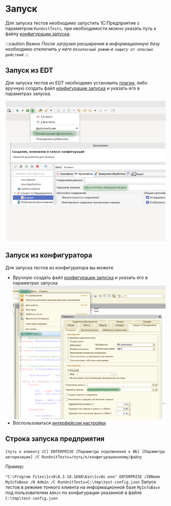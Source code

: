 # Запуск

Для запуска тестов необходимо запустить 1С:Предприятие с параметром `RunUnitTests`, при необходимости можно указать путь к файлу [конфигурации запуска](configuration.md).

:::caution Важно
*После загрузки расширения в информационную базу необходимо отключить у него `безопасный режим` и `защиту от опасных действий`*
:::

## Запуск из EDT

Для запуска тестов из EDT необходимо установить [плагин](../install/install-plugin.md), либо вручную создать файл [конфигурации запуска](configuration.md) и указать его в параметрах запуска.

![EDT](images/from-edt.png)

## Запуск из конфигуратора

Для запуска тестов из конфигуратора вы можете

* Вручную создать файл [конфигурации запуска](configuration.md) и указать его в параметрах запуска
  ![Конфигуратор](images/from-configurator.png)
* Воспользоваться [интерфейсом настройки](../yaxunit-ui.md#интерфейс-настройки-конфигурации)

## Строка запуска предприятия

`[путь к клиенту 1С] ENTERPRISE [Параметры подключения к ИБ] [Параметры авторизации] /C RunUnitTests=/путь/к/конфигурационному/файлу`

Пример:

`"C:\Program Files\1cv8\8.3.18.1698\bin\1cv8c.exe" ENTERPRISE /IBName MyInfoBase /N Admin /C RunUnitTests=C:\tmp\test-config.json`
  Запуск тестов в режиме тонкого клиента на информационной базе `MyInfoBase` под пользователем `Admin` по конфигурации указанной в файле `C:\tmp\test-config.json`
